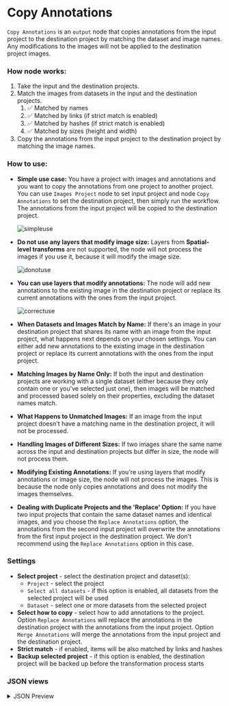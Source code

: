 # Copy Annotations

`Copy Annotations` is an `output` node that copies annotations from the input project to the destination project by matching the dataset and image names. Any modifications to the images will not be applied to the destination project images.

### How node works:

1. Take the input and the destination projects.
2. Match the images from datasets in the input and the destination projects.
   1. :white_check_mark: Matched by names
   2. :white_check_mark: Matched by links (if strict match is enabled)
   3. :white_check_mark: Matched by hashes (if strict match is enabled)
   4. :white_check_mark: Matched by sizes (height and width)
3. Copy the annotations from the input project to the destination project by matching the image names.

### How to use:

* **Simple use case:** You have a project with images and annotations and you want to copy the annotations from one project to another project. You can use `Images Project` node to set input project and node `Copy Annotations` to set the destination project, then simply run the workflow. The annotations from the input project will be copied to the destination project.

	![simpleuse](https://github.com/supervisely-ecosystem/data-nodes/assets/48913536/10ad7098-3d74-417e-8ee3-06972551926a)

* **Do not use any layers that modify image size:** Layers from **Spatial-level transforms** are not supported, the node will not process the images if you use it, because it will modify the image size.

	![donotuse](https://github.com/supervisely-ecosystem/data-nodes/assets/48913536/90ecdc65-79d8-4ddd-bb73-4e8c2013cf34)


* **You can use layers that modify annotations:** The node will add new annotations to the existing image in the destination project or replace its current annotations with the ones from the input project.

	![correctuse](https://github.com/supervisely-ecosystem/data-nodes/assets/48913536/ac908960-fdaa-41ce-b586-b782a59f336f)

* **When Datasets and Images Match by Name:** If there's an image in your destination project that shares its name with an image from the input project, what happens next depends on your chosen settings. You can either add new annotations to the existing image in the destination project or replace its current annotations with the ones from the input project.

* **Matching Images by Name Only:** If both the input and destination projects are working with a single dataset (either because they only contain one or you've selected just one), then images will be matched and processed based solely on their properties, excluding the dataset names match.

* **What Happens to Unmatched Images:** If an image from the input project doesn't have a matching name in the destination project, it will not be processed.

* **Handling Images of Different Sizes:** If two images share the same name across the input and destination projects but differ in size, the node will not process them.

* **Modifying Existing Annotations:** If you're using layers that modify annotations or image size, the node will not process the images. This is because the node only copies annotations and does not modify the images themselves.

* **Dealing with Duplicate Projects and the 'Replace' Option:** If you have two input projects that contain the same dataset names and identical images, and you choose the `Replace Annotations` option, the annotations from the second input project will overwrite the annotations from the first input project in the destination project. We don't recommend using the `Replace Annotations` option in this case.

### Settings

- **Select project** - select the destination project and dataset(s):
    - `Project` - select the project
    - `Select all datasets` - if this option is enabled, all datasets from the selected project will be used
    - `Dataset` - select one or more datasets from the selected project
- **Select how to copy** - select how to add annotations to the project. Option `Replace Annotations` will replace the annotations in the destination project with the annotations from the input project. Option `Merge Annotations` will merge the annotations from the input project and the destination project.
- **Strict match** - if enabled, items will be also matched by links and hashes
- **Backup selected project** - if this option is enabled, the destination project will be backed up before the transformation process starts

### JSON views

<details>
  <summary>JSON Preview</summary>
  <pre>
{
	"action": "copy_annotations",
	"src": [
		"$images_project_1"
	],
	"dst": "34747",
	"settings": {
		"project_id": 34747,
		"dataset_ids": [
			84993
		],
		"add_option": "merge",
		"backup_destination_project": true
	}
}
  </pre>
</details>
